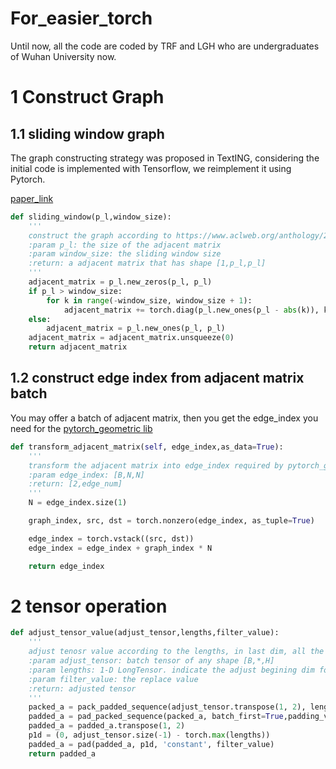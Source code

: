 # For_easier_torch

Until now, all the code are coded by TRF and LGH who are undergraduates of Wuhan University now.

# 1 Construct Graph

## 1.1 sliding window graph

The graph constructing strategy was proposed in TextING, considering the initial code is implemented with Tensorflow, we reimplement it using Pytorch.

[paper_link](https://www.aclweb.org/anthology/2020.acl-main.31.pdf)

```python
def sliding_window(p_l,window_size):
    '''
    construct the graph according to https://www.aclweb.org/anthology/2020.acl-main.31.pdf
    :param p_l: the size of the adjacent matrix
    :param window_size: the sliding window size
    :return: a adjacent matrix that has shape [1,p_l,p_l]
    '''
    adjacent_matrix = p_l.new_zeros(p_l, p_l)
    if p_l > window_size:
        for k in range(-window_size, window_size + 1):
            adjacent_matrix += torch.diag(p_l.new_ones(p_l - abs(k)), k)
    else:
        adjacent_matrix = p_l.new_ones(p_l, p_l)
    adjacent_matrix = adjacent_matrix.unsqueeze(0)
    return adjacent_matrix
```

## 1.2 construct edge index from adjacent matrix batch

You may offer a batch of adjacent matrix, then you get the edge_index you need for the [pytorch_geometric lib](https://pytorch-geometric.readthedocs.io/en/latest/notes/installation.html)

```python
def transform_adjacent_matrix(self, edge_index,as_data=True):
    '''
    transform the adjacent matrix into edge_index required by pytorch_geometric
    :param edge_index: [B,N,N]
    :return: [2,edge_num]
    '''
    N = edge_index.size(1)

    graph_index, src, dst = torch.nonzero(edge_index, as_tuple=True)

    edge_index = torch.vstack((src, dst))
    edge_index = edge_index + graph_index * N

    return edge_index
```

# 2 tensor operation

```python
def adjust_tensor_value(adjust_tensor,lengths,filter_value):
    '''
    adjust tenosr value according to the lengths, in last dim, all the value of index bigger than according length will be replaced by filter_value
    :param adjust_tensor: batch tensor of any shape [B,*,H]
    :param lengths: 1-D LongTensor. indicate the adjust begining dim for each tensor in batch tensor a. [B]
    :param filter_value: the replace value
    :return: adjusted tensor
    '''
    packed_a = pack_padded_sequence(adjust_tensor.transpose(1, 2), lengths, batch_first=True, enforce_sorted=False)
    padded_a = pad_packed_sequence(packed_a, batch_first=True,padding_value=filter_value)[0]
    padded_a = padded_a.transpose(1, 2)
    p1d = (0, adjust_tensor.size(-1) - torch.max(lengths))
    padded_a = pad(padded_a, p1d, 'constant', filter_value)
    return padded_a
```